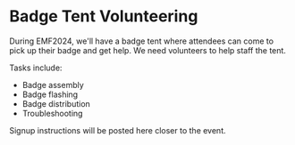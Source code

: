# Badge Tent Volunteering

During EMF2024, we'll have a badge tent where attendees can come to pick up
their badge and get help. We need volunteers to help staff the tent.

Tasks include:

- Badge assembly
- Badge flashing
- Badge distribution
- Troubleshooting

Signup instructions will be posted here closer to the event.
